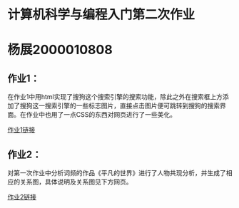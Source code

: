 # 计算机科学与编程入门第二次作业
# 杨展2000010808
## 作业1：
在作业1中用html实现了搜狗这个搜索引擎的搜索功能，除此之外在搜索框上方添加了搜狗这一搜索引擎的一些标志图片，直接点击图片便可跳转到搜狗的搜索界面。在作业中也用了一点CSS的东西对网页进行了一些美化。  

[作业1链接](https://xiaobya.github.io/xy.github.io/hw1.html)
## 作业2：
对第一次作业中分析词频的作品《平凡的世界》进行了人物共现分析，并生成了相应的关系图，具体说明及关系图见下方网页。  

[作业2链接](https://xiaobya.github.io/xy.github.io/hw1_1.html)

